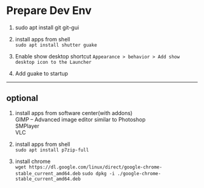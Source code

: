 # Prepare Dev Env
1. sudo apt install git git-gui

2. install apps from shell  
`sudo apt install shutter guake`

3. Enable show desktop shortcut
`Appearance > behavior > Add show desktop icon to the Launcher`

4. Add guake to startup

----------
## optional
1. install apps from software center(with addons)  
	GIMP – Advanced image editor similar to Photoshop    
	SMPlayer  
	VLC

2. install apps from shell  
`sudo apt install p7zip-full`   

3. install chrome  
`wget https://dl.google.com/linux/direct/google-chrome-stable_current_amd64.deb`
`sudo dpkg -i ./google-chrome-stable_current_amd64.deb`
